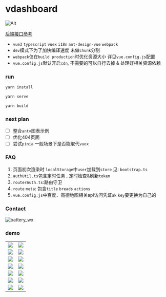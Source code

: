 # vdashboard

![Alt](https://repobeats.axiom.co/api/embed/3788260d838e50a1eab4e4107eeb02d29a0c8139.svg "Repobeats analytics image")

[后端接口参考](https://github.com/vbeats/vcloud)

- `vue3` `typescript` `vuex` `i18n` `ant-design-vue` `webpack`
- `dev`模式下为了加快编译速度 未做`chunk`分割
- `webpack`仅在`build production`时优化资源大小 详见`vue.config.js`配置
- `vue.config.js`默认开启`cdn`, 不需要的可以自行去掉 & 处理好相关资源依赖

### run

```bash
yarn install

yarn serve 

yarn build
```

### next plan

- [ ] 整合`antv`图表示例
- [ ] 优化404页面
- [ ] 尝试`pinia` 一般场景下是否能取代`vuex`

### FAQ

1. 页面初次渲染时 `localStorage`中`user`加载到`store` 见: `bootstrap.ts`
2. `authUtil.ts`包含定时任务 , 定时检查&刷新`token`
3. `routerAuth.ts`:路由守卫
4. `route` `meta`: 包含`title` `breads` `actions`
5. `vue.config.js`中百度、高德地图相关api访问凭证`ak` `key`要更换为自己的

### Contact

![battery_wx](https://cdn.jsdelivr.net/gh/boot-vue/pics@main/wechat.jpg)

### demo

<table>
    <tr>
        <td><img src="https://cdn.jsdelivr.net/gh/boot-vue/pics@main/vdashboard/next/1.png"></td>
        <td><img src="https://cdn.jsdelivr.net/gh/boot-vue/pics@main/vdashboard/next/10.png"></td>
    </tr>
    <tr>
        <td><img src="https://cdn.jsdelivr.net/gh/boot-vue/pics@main/vdashboard/next/42.png"></td>
        <td><img src="https://cdn.jsdelivr.net/gh/boot-vue/pics@main/vdashboard/next/43.png"></td>
    </tr>
    <tr>
        <td><img src="https://cdn.jsdelivr.net/gh/boot-vue/pics@main/vdashboard/next/61.png"></td>
        <td><img src="https://cdn.jsdelivr.net/gh/boot-vue/pics@main/vdashboard/next/62.png"></td>
    </tr>
    <tr>
        <td><img src="https://cdn.jsdelivr.net/gh/boot-vue/pics@main/vdashboard/next/44.png"></td>
        <td><img src="https://cdn.jsdelivr.net/gh/boot-vue/pics@main/vdashboard/next/45.png"></td>
    </tr>
    <tr>
        <td><img src="https://cdn.jsdelivr.net/gh/boot-vue/pics@main/vdashboard/next/46.png"></td>
        <td><img src="https://cdn.jsdelivr.net/gh/boot-vue/pics@main/vdashboard/next/48.png"></td>
    </tr>
    <tr>
        <td><img src="https://cdn.jsdelivr.net/gh/boot-vue/pics@main/vdashboard/next/2.png"></td>
        <td><img src="https://cdn.jsdelivr.net/gh/boot-vue/pics@main/vdashboard/next/9.png"></td>
    </tr>
    <tr>
        <td><img src="https://cdn.jsdelivr.net/gh/boot-vue/pics@main/vdashboard/next/49.png"></td>
        <td><img src="https://cdn.jsdelivr.net/gh/boot-vue/pics@main/vdashboard/next/12.png"></td>
    </tr>
</table>

